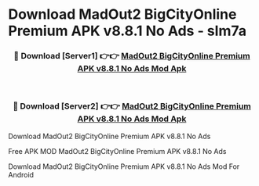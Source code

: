 # Download MadOut2 BigCityOnline Premium APK v8.8.1 No Ads - slm7a



<div align="center">
<h3>🔴 Download [Server1] 👉👉 <a href="https://momento.my/?title=MadOut2_BigCityOnline_Premium_APK_v8.8.1_No_Ads">MadOut2 BigCityOnline Premium APK v8.8.1 No Ads Mod Apk</a></h3><br>

<h3>🔴 Download [Server2] 👉👉 <a href="https://momento.my/?title=MadOut2_BigCityOnline_Premium_APK_v8.8.1_No_Ads">MadOut2 BigCityOnline Premium APK v8.8.1 No Ads Mod Apk</a></h3>
</div>



Download MadOut2 BigCityOnline Premium APK v8.8.1 No Ads 

Free APK MOD MadOut2 BigCityOnline Premium APK v8.8.1 No Ads 

Download MadOut2 BigCityOnline Premium APK v8.8.1 No Ads Mod For Android
